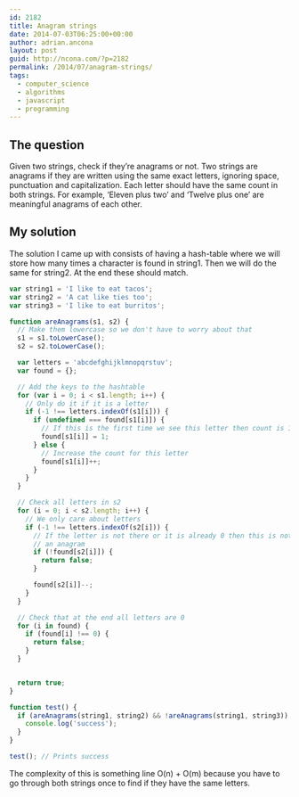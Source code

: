 ```yaml
---
id: 2182
title: Anagram strings
date: 2014-07-03T06:25:00+00:00
author: adrian.ancona
layout: post
guid: http://ncona.com/?p=2182
permalink: /2014/07/anagram-strings/
tags:
  - computer_science
  - algorithms
  - javascript
  - programming
---
```

## The question

Given two strings, check if they’re anagrams or not. Two strings are anagrams if they are written using the same exact letters, ignoring space, punctuation and capitalization. Each letter should have the same count in both strings. For example, ‘Eleven plus two’ and ‘Twelve plus one’ are meaningful anagrams of each other.

## My solution

The solution I came up with consists of having a hash-table where we will store how many times a character is found in string1. Then we will do the same for string2. At the end these should match.

<!--more-->

```js
var string1 = 'I like to eat tacos';
var string2 = 'A cat like ties too';
var string3 = 'I like to eat burritos';

function areAnagrams(s1, s2) {
  // Make them lowercase so we don't have to worry about that
  s1 = s1.toLowerCase();
  s2 = s2.toLowerCase();

  var letters = 'abcdefghijklmnopqrstuv';
  var found = {};

  // Add the keys to the hashtable
  for (var i = 0; i < s1.length; i++) {
    // Only do it if it is a letter
    if (-1 !== letters.indexOf(s1[i])) {
      if (undefined === found[s1[i]]) {
        // If this is the first time we see this letter then count is 1
        found[s1[i]] = 1;
      } else {
        // Increase the count for this letter
        found[s1[i]]++;
      }
    }
  }

  // Check all letters in s2
  for (i = 0; i < s2.length; i++) {
    // We only care about letters
    if (-1 !== letters.indexOf(s2[i])) {
      // If the letter is not there or it is already 0 then this is not
      // an anagram
      if (!found[s2[i]]) {
        return false;
      }

      found[s2[i]]--;
    }
  }

  // Check that at the end all letters are 0
  for (i in found) {
    if (found[i] !== 0) {
      return false;
    }
  }


  return true;
}

function test() {
  if (areAnagrams(string1, string2) && !areAnagrams(string1, string3)) {
    console.log('success');
  }
}

test(); // Prints success
```

The complexity of this is something line O(n) + O(m) because you have to go through both strings once to find if they have the same letters.
